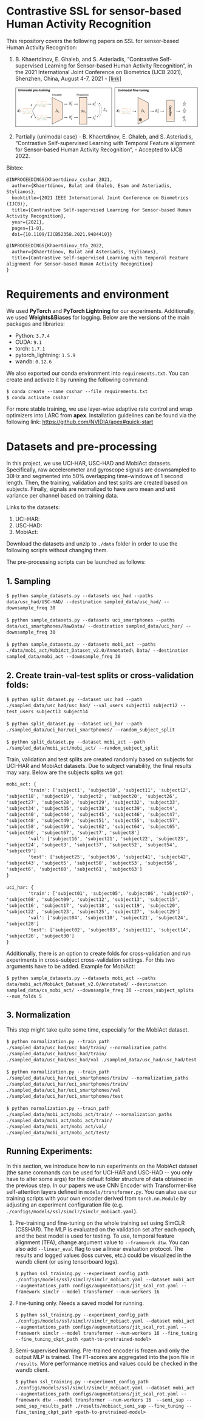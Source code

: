 # Contrastive SSL for sensor-based Human Activity Recognition

This repository covers the following papers on SSL for sensor-based Human Activity Recognition:
1. B. Khaertdinov, E. Ghaleb, and S. Asteriadis, “Contrastive Self-supervised Learning for Sensor-based Human Activity Recognition“, in the 2021 International Joint Conference on Biometrics (IJCB 2021), Shenzhen, China, August 4-7, 2021 - [[link]](https://www.researchgate.net/publication/353481823_Contrastive_Self-Supervised_Learning_for_Sensor-based_Human_Activity_Recognition)

	![SIMCLR](/paper_img/simclr.png)

2. Partially (unimodal case) - B. Khaertdinov, E. Ghaleb, and S. Asteriadis, “Contrastive Self-supervised Learning with Temporal Feature alignment for Sensor-based Human Activity Recognition“, - Accepted to IJCB 2022.

Bibtex:
```
@INPROCEEDINGS{Khaertdinov_csshar_2021,
  author={Khaertdinov, Bulat and Ghaleb, Esam and Asteriadis, Stylianos},
  booktitle={2021 IEEE International Joint Conference on Biometrics (IJCB)}, 
  title={Contrastive Self-supervised Learning for Sensor-based Human Activity Recognition}, 
  year={2021},
  pages={1-8},
  doi={10.1109/IJCB52358.2021.9484410}}
  ```

```
@INPROCEEDINGS{Khaertdinov_tfa_2022,
  author={Khaertdinov, Bulat and Asteriadis, Stylianos},
  title={Contrastive Self-supervised Learning with Temporal Feature alignment for Sensor-based Human Activity Recognition}
}
```

# Requirements and environment

We used **PyTorch** and **PyTorch Lightning** for our experiments. Additionally, we used **Weights&Biases** for logging. Below are the versions of the main packages and libraries:
* Python: `3.7.4`
* CUDA: `9.1`
* torch: `1.7.1`
* pytorch_lightning: `1.5.9`
* wandb: `0.12.6`

We also exported our conda environment into ``requirements.txt``. You can create and activate it by running the following command:
```
$ conda create --name csshar --file requirements.txt
$ conda activate csshar
```

For more stable training, we use layer-wise adaptive rate control and wrap optimizers into LARC from **apex**. Installation guidelines can be found via the following link: https://github.com/NVIDIA/apex#quick-start

# Datasets and pre-processing
In this project, we use UCI-HAR, USC-HAD and MobiAct datasets. Specifically, raw accelerometer and gyroscope signals are downsampled to 30Hz and segmented into 50% overlapping time-windows of 1 second length. Then, the training, validation and test splits are created based on subjects. Finally, signals are normalized to have zero mean and unit variance per channel based on training data.

Links to the datasets:
1. UCI-HAR: 
2. USC-HAD:
3. MobiAct: 

Download the datasets and unzip to `./data` folder in order to use the following scripts without changing them.

The pre-processing scripts can be launched as follows:
## 1. Sampling
```
$ python sample_datasets.py --datasets usc_had --paths data/usc_had/USC-HAD/ --destination sampled_data/usc_had/ --downsample_freq 30

$ python sample_datasets.py --datasets uci_smartphones --paths data/uci_smartphones/RawData/ --destination sampled_data/uci_har/ --downsample_freq 30

$ python sample_datasets.py --datasets mobi_act --paths ./data/mobi_act/MobiAct_Dataset_v2.0/Annotated\ Data/ --destination sampled_data/mobi_act --downsample_freq 30 
```

## 2. Create train-val-test splits or cross-validation folds:
```
$ python split_dataset.py --dataset usc_had --path ./sampled_data/usc_had/usc_had/ --val_users subject11 subject12 --test_users subject13 subject14

$ python split_dataset.py --dataset uci_har --path ./sampled_data/uci_har/uci_smartphones/ --random_subject_split 

$ python split_dataset.py --dataset mobi_act --path ./sampled_data/mobi_act/mobi_act/ --random_subject_split 
```

Train, validation and test splits are created randomly based on subjects for UCI-HAR and MobiAct datasets. Due to subject variability, the final results may vary. Below are the subjects splits we got:
```
mobi_act: {
		'train': ['subject1', 'subject10', 'subject11', 'subject12', 'subject18', 'subject19', 'subject2', 'subject20', 'subject26', 'subject27', 'subject28', 'subject29', 'subject32', 'subject33', 'subject34', 'subject35', 'subject38', 'subject39', 'subject4', 'subject40', 'subject44', 'subject45', 'subject46', 'subject47', 'subject48', 'subject49', 'subject51', 'subject55', 'subject57', 'subject58', 'subject59', 'subject62', 'subject64', 'subject65', 'subject66', 'subject67', 'subject7', 'subject8']
		'val': ['subject16', 'subject21', 'subject22', 'subject23', 'subject24', 'subject3', 'subject37', 'subject52', 'subject54', 'subject9']
		'test': ['subject25', 'subject36', 'subject41', 'subject42', 'subject43', 'subject5', 'subject50', 'subject53', 'subject56', 'subject6', 'subject60', 'subject61', 'subject63']
}

uci_har: {
		'train': ['subject01', 'subject05', 'subject06', 'subject07', 'subject08', 'subject09', 'subject12', 'subject13', 'subject15', 'subject16', 'subject17', 'subject18', 'subject19', 'subject20', 'subject22', 'subject23', 'subject25', 'subject27', 'subject29']
		'val': ['subject04', 'subject10', 'subject21', 'subject24', 'subject28']
		'test': ['subject02', 'subject03', 'subject11', 'subject14', 'subject26', 'subject30']
}

```

Additionally, there is an option to create folds for cross-validation and run experiments in cross-subject cross-validation settings. For this two arguments have to be added. Example for MobiAct:
```
$ python sample_datasets.py --datasets mobi_act --paths data/mobi_act/MobiAct_Dataset_v2.0/Annotated/ --destination sampled_data/cs_mobi_act/ --downsample_freq 30 --cross_subject_splits --num_folds 5
```

## 3. Normalization
This step might take quite some time, especially for the MobiAct dataset.
```
$ python normalization.py --train_path ./sampled_data/usc_had/usc_had/train/ --normalization_paths ./sampled_data/usc_had/usc_had/train/ ./sampled_data/usc_had/usc_had/val ./sampled_data/usc_had/usc_had/test

$ python normalization.py --train_path ./sampled_data/uci_har/uci_smartphones/train/ --normalization_paths ./sampled_data/uci_har/uci_smartphones/train/ ./sampled_data/uci_har/uci_smartphones/val ./sampled_data/uci_har/uci_smartphones/test

$ python normalization.py --train_path ./sampled_data/mobi_act/mobi_act/train/ --normalization_paths ./sampled_data/mobi_act/mobi_act/train/ ./sampled_data/mobi_act/mobi_act/val/ ./sampled_data/mobi_act/mobi_act/test/
```

## Running Experiments:
In this section, we introduce how to run experiments on the MobiAct dataset (the same commands can be used for UCI-HAR and USC-HAD -- you only have to alter some args) for the default folder structure of data obtained in the previous step. In our papers we use CNN Encoder with Transformer-like self-attention layers defined in `models/transformer.py`. You can also use our training scripts with your own encoder derived from `torch.nn.Module` by adjusting an experiment configuration file (e.g. `./configs/models/ssl/simclr/simclr_mobiact.yaml`).

1. Pre-training and fine-tuning on the whole training set using SimCLR (CSSHAR). The MLP is evaluated on the validation set after each epoch, and the best model is used for testing. To use, temporal feature alignment (TFA), change argument value to `--framework dtw`.
You can also add `--linear_eval` flag to use a linear evaluation protocol. The results and logged values (loss curves, etc.) could be visualized in the wandb client (or using tensorboard logs).

	```
	$ python ssl_training.py --experiment_config_path ./configs/models/ssl/simclr/simclr_mobiact.yaml --dataset mobi_act --augmentations_path configs/augmentations/jit_scal_rot.yaml --framework simclr --model transformer --num-workers 16
	```

2. Fine-tuning only. Needs a saved model for running.
	```
	$ python ssl_training.py --experiment_config_path ./configs/models/ssl/simclr/simclr_mobiact.yaml --dataset mobi_act --augmentations_path configs/augmentations/jit_scal_rot.yaml --framework simclr --model transformer --num-workers 16 --fine_tuning --fine_tuning_ckpt_path <path-to-pretrained-model>
	```


3. Semi-supervised learning. Pre-trained encoder is frozen and only the output MLP is trained. The F1-scores are aggregated into the json file in `/results`. More performance metrics and values could be checked in the wandb client.
	 
	```
	$ python ssl_training.py --experiment_config_path ./configs/models/ssl/simclr/simclr_mobiact.yaml --dataset mobi_act --augmentations_path configs/augmentations/jit_scal_rot.yaml --framework dtw --model transformer --num-workers 16  --semi_sup --semi_sup_results_path ./results/mobiact_semi_sup --fine_tuning --fine_tuning_ckpt_path <path-to-pretrained-model>
	```

